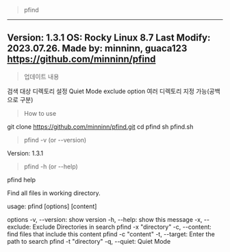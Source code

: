 > pfind

--------------------------------
Version: 1.3.1
OS: Rocky Linux 8.7
Last Modify: 2023.07.26.
Made by: minninn, guaca123
https://github.com/minninn/pfind
--------------------------------



> 업데이트 내용

검색 대상 디렉토리 설정
Quiet Mode
exclude option 여러 디렉토리 지정 가능(공백으로 구분)



> How to use

git clone https://github.com/minninn/pfind.git
cd pfind
sh pfind.sh



> pfind -v (or --version)

Version: 1.3.1



> pfind -h (or --help)

pfind help

Find all files in working directory.

usage: pfind [options] [content]

options
    -v, --version: show version
    -h, --help: show this message
    -x, --exclude: Exclude Directories in search
                   pfind -x "directory"
    -c, --content: find files that include this content
                   pfind -c "content"
    -t, --target: Enter the path to search
                   pfind -t "directory"
    -q, --quiet: Quiet Mode

